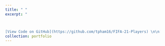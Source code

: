 ```yaml
---
title: " "
excerpt: "



[View Code on GitHub](https://github.com/tpham16/FIFA-21-Players) \n\n[![Social Media Engagement Dashboard](/images/fifa21.png){: style='display: block; margin: 0 auto; border: 2px solid black;' width='75%'}](https://github.com/tpham16/FIFA-21-Players)"
collection: portfolio
---
```





